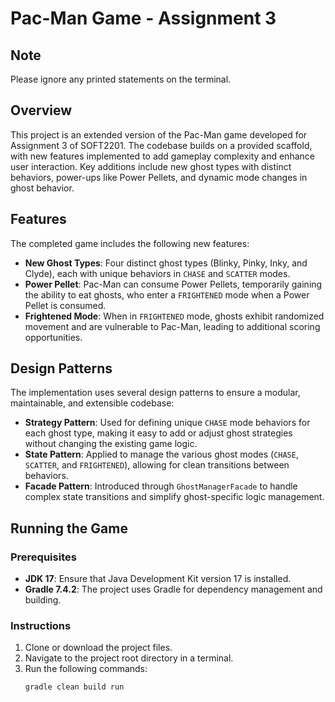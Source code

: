 # Pac-Man Game - Assignment 3

## Note

Please ignore any printed statements on the terminal.

## Overview

This project is an extended version of the Pac-Man game developed for Assignment 3 of SOFT2201. The codebase builds on a provided scaffold, with new features implemented to add gameplay complexity and enhance user interaction. Key additions include new ghost types with distinct behaviors, power-ups like Power Pellets, and dynamic mode changes in ghost behavior.

## Features

The completed game includes the following new features:

- **New Ghost Types**: Four distinct ghost types (Blinky, Pinky, Inky, and Clyde), each with unique behaviors in `CHASE` and `SCATTER` modes.
- **Power Pellet**: Pac-Man can consume Power Pellets, temporarily gaining the ability to eat ghosts, who enter a `FRIGHTENED` mode when a Power Pellet is consumed.
- **Frightened Mode**: When in `FRIGHTENED` mode, ghosts exhibit randomized movement and are vulnerable to Pac-Man, leading to additional scoring opportunities.

## Design Patterns

The implementation uses several design patterns to ensure a modular, maintainable, and extensible codebase:

- **Strategy Pattern**: Used for defining unique `CHASE` mode behaviors for each ghost type, making it easy to add or adjust ghost strategies without changing the existing game logic.
- **State Pattern**: Applied to manage the various ghost modes (`CHASE`, `SCATTER`, and `FRIGHTENED`), allowing for clean transitions between behaviors.
- **Facade Pattern**: Introduced through `GhostManagerFacade` to handle complex state transitions and simplify ghost-specific logic management.

## Running the Game

### Prerequisites

- **JDK 17**: Ensure that Java Development Kit version 17 is installed.
- **Gradle 7.4.2**: The project uses Gradle for dependency management and building.

### Instructions

1. Clone or download the project files.
2. Navigate to the project root directory in a terminal.
3. Run the following commands:
   ```bash
   gradle clean build run
